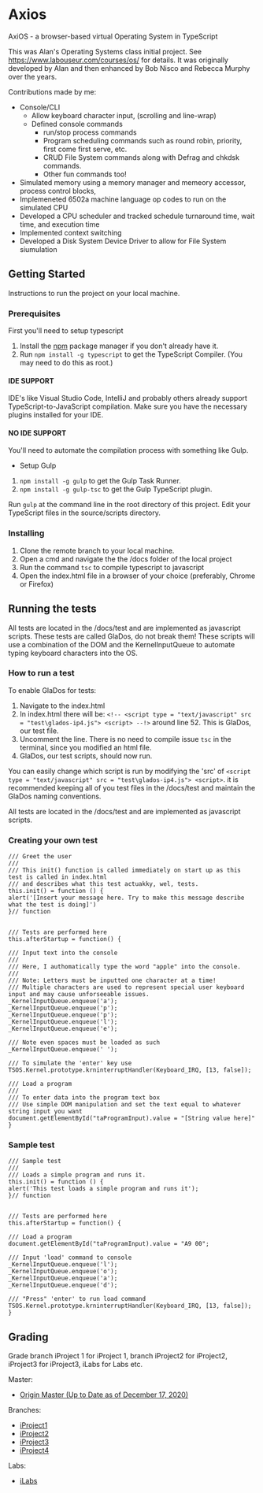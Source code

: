 # Axios

AxiOS - a browser-based virtual Operating System in TypeScript

This was Alan's Operating Systems class initial project. See https://www.labouseur.com/courses/os/ for details. 
It was originally developed by Alan and then enhanced by Bob Nisco and Rebecca Murphy over the years. 

Contributions made by me:

- Console/CLI
  - Allow keyboard character input, (scrolling and line-wrap)
  - Defined console commands
    - run/stop process commands
    - Program scheduling commands such as round robin, priority, first come first serve, etc.
    - CRUD File System commands along with Defrag and chkdsk commands.
    - Other fun commands too!
- Simulated memory using a memory manager and memeory accessor, process control blocks, 
- Implemeneted 6502a machine language op codes to run on the simulated CPU
- Developed a CPU scheduler and tracked schedule turnaround time, wait time, and execution time
- Implemented context switching
- Developed a Disk System Device Driver to allow for File System siumulation

## Getting Started

Instructions to run the project on your local machine.

### Prerequisites

First you'll need to setup typescript

1. Install the [npm](https://www.npmjs.org/) package manager if you don't already have it.
2. Run `npm install -g typescript` to get the TypeScript Compiler. (You may need to do this as root.)

#### IDE SUPPORT

IDE's like Visual Studio Code, IntelliJ and probably others already support TypeScript-to-JavaScript compilation.
Make sure you have the necessary plugins installed for your IDE.

#### NO IDE SUPPORT

You'll need to automate the compilation process with something like Gulp.

- Setup Gulp
1. `npm install -g gulp` to get the Gulp Task Runner.
1. `npm install -g gulp-tsc` to get the Gulp TypeScript plugin.

Run `gulp` at the command line in the root directory of this project.
Edit your TypeScript files in the source/scripts directory.

### Installing

1. Clone the remote branch to your local machine.
2. Open a cmd and navigate the the /docs folder of the local project
3. Run the command `tsc` to compile typescript to javascript
4. Open the index.html file in a browser of your choice (preferably, Chrome or Firefox)

## Running the tests

All tests are located in the /docs/test and are implemented as javascript scripts. These tests are called GlaDos, do not break them! These scripts will use 
a combination of the DOM and the KernelInputQueue to automate typing keyboard characters into the OS.

### How to run a test

To enable GlaDos for tests:

1. Navigate to the index.html
2. In index.html there will be: `<!-- <script type = "text/javascript" src = "test\glados-ip4.js"> <script> --!>` around line 52. This is GlaDos, our test file.
3. Uncomment the line. There is no need to compile issue `tsc` in the terminal, since you modified an html file.
5. GlaDos, our test scripts, should now run.

You can easily change which script is run by modifying the 'src' of `<script type = "text/javascript" src = "test\glados-ip4.js"> <script>`.
it is recommended keeping all of you test files in the /docs/test and maintain the GlaDos naming conventions.

All tests are located in the /docs/test and are implemented as javascript scripts.

### Creating your own test

```
/// Greet the user
///
/// This init() function is called immediately on start up as this test is called in index.html
/// and describes what this test actuakky, wel, tests.
this.init() = function () {
alert('[Insert your message here. Try to make this message describe what the test is doing]')
}// function


/// Tests are performed here
this.afterStartup = function() {

/// Input text into the console
///
/// Here, I authomatically type the word "apple" into the console.
///
/// Note: Letters must be inputted one character at a time!
/// Multiple characters are used to represent special user keyboard input and may cause unforseeable issues.
_KernelInputQueue.enqueue('a');
_KernelInputQueue.enqueue('p');
_KernelInputQueue.enqueue('p');
_KernelInputQueue.enqueue('l');
_KernelInputQueue.enqueue('e');

/// Note even spaces must be loaded as such 
_KernelInputQueue.enqueue(' ');

/// To simulate the 'enter' key use
TSOS.Kernel.prototype.krninterruptHandler(Keyboard_IRQ, [13, false]);

/// Load a program 
///
/// To enter data into the program text box 
/// Use simple DOM manipulation and set the text equal to whatever string input you want
document.getElementById("taProgramInput).value = "[String value here]"
}

```

### Sample test

```
/// Sample test
/// 
/// Loads a simple program and runs it.
this.init() = function () {
alert('This test loads a simple program and runs it');
}// function


/// Tests are performed here
this.afterStartup = function() {

/// Load a program 
document.getElementById("taProgramInput).value = "A9 00";

/// Input 'load' command to console
_KernelInputQueue.enqueue('l');
_KernelInputQueue.enqueue('o');
_KernelInputQueue.enqueue('a');
_KernelInputQueue.enqueue('d');

/// "Press" 'enter' to run load command
TSOS.Kernel.prototype.krninterruptHandler(Keyboard_IRQ, [13, false]);
}
```


## Grading

Grade branch iProject 1 for iProject 1, branch iProject2 for iProject2, iProject3 for iProject3, iLabs for Labs etc.

Master:
- [Origin Master (Up to Date as of December 17, 2020)](https://github.com/alexbadia1/myAlanClasses/tree/master)

Branches: 
- [iProject1](https://github.com/alexbadia1/myAlanClasses/tree/iProject1)
- [iProject2](https://github.com/alexbadia1/myAlanClasses/tree/iProject2)
- [iProject3](https://github.com/alexbadia1/myAlanClasses/tree/iPorject3)
- [iProject4](https://github.com/alexbadia1/myAlanClasses/tree/iProject4)

Labs:
- [iLabs](https://github.com/alexbadia1/myAlanClasses/tree/iLabs)
